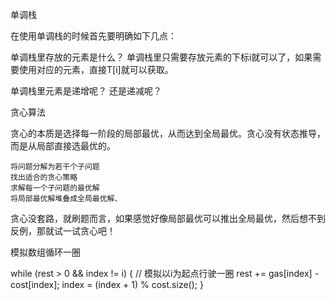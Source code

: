 
单调栈

在使用单调栈的时候首先要明确如下几点：

单调栈里存放的元素是什么？
单调栈里只需要存放元素的下标i就可以了，如果需要使用对应的元素，直接T[i]就可以获取。

单调栈里元素是递增呢？ 还是递减呢？



贪心算法

贪心的本质是选择每一阶段的局部最优，从而达到全局最优。贪心没有状态推导，而是从局部直接选最优的。

    将问题分解为若干个子问题
    找出适合的贪心策略
    求解每一个子问题的最优解
    将局部最优解堆叠成全局最优解、

贪心没套路，就刷题而言，如果感觉好像局部最优可以推出全局最优，然后想不到反例，那就试一试贪心吧！

模拟数组循环一圈

while (rest > 0 && index != i) { // 模拟以i为起点行驶一圈
    rest += gas[index] - cost[index];
    index = (index + 1) % cost.size();
}

